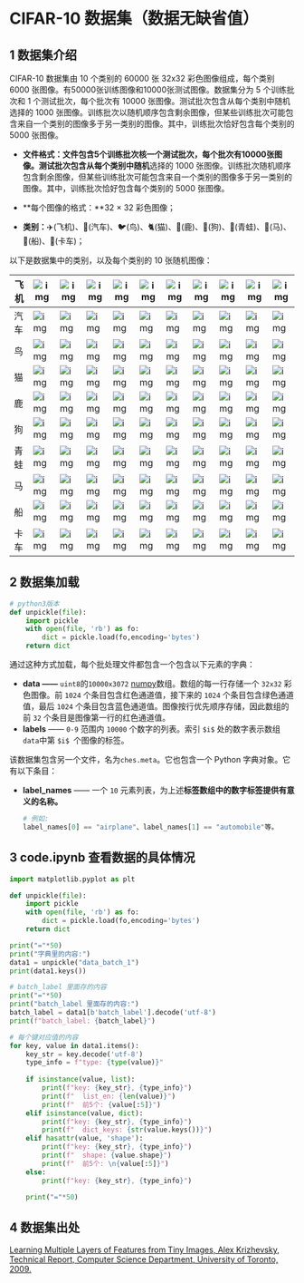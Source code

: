 # CIFAR-10 数据集（数据无缺省值）

## 1 数据集介绍

CIFAR-10 数据集由 10 个类别的 60000 张 32x32 彩色图像组成，每个类别 6000 张图像。有50000张训练图像和10000张测试图像。数据集分为 5 个训练批次和 1 个测试批次，每个批次有 10000 张图像。测试批次包含从每个类别中随机选择的 1000 张图像。训练批次以随机顺序包含剩余图像，但某些训练批次可能包含来自一个类别的图像多于另一类别的图像。其中，训练批次恰好包含每个类别的 5000 张图像。

- **文件格式：**文件包含5个训练批次核一个测试批次，每个批次有10000张图像。测试批次包含从每个类别中**随机**选择的 1000 张图像。训练批次随机顺序包含剩余图像，但某些训练批次可能包含来自一个类别的图像多于另一类别的图像。其中，训练批次恰好包含每个类别的 5000 张图像。

- **每个图像的格式：**32 × 32 彩色图像；

- **类别：**✈️(飞机)、🚗(汽车)、🐦(鸟)、🐈(猫)、🦌(鹿)、🐶(狗)、🐸(青蛙)、🐎(马)、🚢(船)、🚛(卡车)；

以下是数据集中的类别，以及每个类别的 10 张随机图像：

| 飞机 | ![img](http://www.cs.toronto.edu/~kriz/cifar-10-sample/airplane1.png) | ![img](http://www.cs.toronto.edu/~kriz/cifar-10-sample/airplane2.png) | ![img](http://www.cs.toronto.edu/~kriz/cifar-10-sample/airplane3.png) | ![img](http://www.cs.toronto.edu/~kriz/cifar-10-sample/airplane4.png) | ![img](http://www.cs.toronto.edu/~kriz/cifar-10-sample/airplane5.png) | ![img](http://www.cs.toronto.edu/~kriz/cifar-10-sample/airplane6.png) | ![img](http://www.cs.toronto.edu/~kriz/cifar-10-sample/airplane7.png) | ![img](http://www.cs.toronto.edu/~kriz/cifar-10-sample/airplane8.png) | ![img](http://www.cs.toronto.edu/~kriz/cifar-10-sample/airplane9.png) | ![img](http://www.cs.toronto.edu/~kriz/cifar-10-sample/airplane10.png) |
| ---- | ------------------------------------------------------------ | ------------------------------------------------------------ | ------------------------------------------------------------ | ------------------------------------------------------------ | ------------------------------------------------------------ | ------------------------------------------------------------ | ------------------------------------------------------------ | ------------------------------------------------------------ | ------------------------------------------------------------ | ------------------------------------------------------------ |
| 汽车 | ![img](http://www.cs.toronto.edu/~kriz/cifar-10-sample/automobile1.png) | ![img](http://www.cs.toronto.edu/~kriz/cifar-10-sample/automobile2.png) | ![img](http://www.cs.toronto.edu/~kriz/cifar-10-sample/automobile3.png) | ![img](http://www.cs.toronto.edu/~kriz/cifar-10-sample/automobile4.png) | ![img](http://www.cs.toronto.edu/~kriz/cifar-10-sample/automobile5.png) | ![img](http://www.cs.toronto.edu/~kriz/cifar-10-sample/automobile6.png) | ![img](http://www.cs.toronto.edu/~kriz/cifar-10-sample/automobile7.png) | ![img](http://www.cs.toronto.edu/~kriz/cifar-10-sample/automobile8.png) | ![img](http://www.cs.toronto.edu/~kriz/cifar-10-sample/automobile9.png) | ![img](http://www.cs.toronto.edu/~kriz/cifar-10-sample/automobile10.png) |
| 鸟   | ![img](http://www.cs.toronto.edu/~kriz/cifar-10-sample/bird1.png) | ![img](http://www.cs.toronto.edu/~kriz/cifar-10-sample/bird2.png) | ![img](http://www.cs.toronto.edu/~kriz/cifar-10-sample/bird3.png) | ![img](http://www.cs.toronto.edu/~kriz/cifar-10-sample/bird4.png) | ![img](http://www.cs.toronto.edu/~kriz/cifar-10-sample/bird5.png) | ![img](http://www.cs.toronto.edu/~kriz/cifar-10-sample/bird6.png) | ![img](http://www.cs.toronto.edu/~kriz/cifar-10-sample/bird7.png) | ![img](http://www.cs.toronto.edu/~kriz/cifar-10-sample/bird8.png) | ![img](http://www.cs.toronto.edu/~kriz/cifar-10-sample/bird9.png) | ![img](http://www.cs.toronto.edu/~kriz/cifar-10-sample/bird10.png) |
| 猫   | ![img](http://www.cs.toronto.edu/~kriz/cifar-10-sample/cat1.png) | ![img](http://www.cs.toronto.edu/~kriz/cifar-10-sample/cat2.png) | ![img](http://www.cs.toronto.edu/~kriz/cifar-10-sample/cat3.png) | ![img](http://www.cs.toronto.edu/~kriz/cifar-10-sample/cat4.png) | ![img](http://www.cs.toronto.edu/~kriz/cifar-10-sample/cat5.png) | ![img](http://www.cs.toronto.edu/~kriz/cifar-10-sample/cat6.png) | ![img](http://www.cs.toronto.edu/~kriz/cifar-10-sample/cat7.png) | ![img](http://www.cs.toronto.edu/~kriz/cifar-10-sample/cat8.png) | ![img](http://www.cs.toronto.edu/~kriz/cifar-10-sample/cat9.png) | ![img](http://www.cs.toronto.edu/~kriz/cifar-10-sample/cat10.png) |
| 鹿   | ![img](http://www.cs.toronto.edu/~kriz/cifar-10-sample/deer1.png) | ![img](http://www.cs.toronto.edu/~kriz/cifar-10-sample/deer2.png) | ![img](http://www.cs.toronto.edu/~kriz/cifar-10-sample/deer3.png) | ![img](http://www.cs.toronto.edu/~kriz/cifar-10-sample/deer4.png) | ![img](http://www.cs.toronto.edu/~kriz/cifar-10-sample/deer5.png) | ![img](http://www.cs.toronto.edu/~kriz/cifar-10-sample/deer6.png) | ![img](http://www.cs.toronto.edu/~kriz/cifar-10-sample/deer7.png) | ![img](http://www.cs.toronto.edu/~kriz/cifar-10-sample/deer8.png) | ![img](http://www.cs.toronto.edu/~kriz/cifar-10-sample/deer9.png) | ![img](http://www.cs.toronto.edu/~kriz/cifar-10-sample/deer10.png) |
| 狗   | ![img](http://www.cs.toronto.edu/~kriz/cifar-10-sample/dog1.png) | ![img](http://www.cs.toronto.edu/~kriz/cifar-10-sample/dog2.png) | ![img](http://www.cs.toronto.edu/~kriz/cifar-10-sample/dog3.png) | ![img](http://www.cs.toronto.edu/~kriz/cifar-10-sample/dog4.png) | ![img](http://www.cs.toronto.edu/~kriz/cifar-10-sample/dog5.png) | ![img](http://www.cs.toronto.edu/~kriz/cifar-10-sample/dog6.png) | ![img](http://www.cs.toronto.edu/~kriz/cifar-10-sample/dog7.png) | ![img](http://www.cs.toronto.edu/~kriz/cifar-10-sample/dog8.png) | ![img](http://www.cs.toronto.edu/~kriz/cifar-10-sample/dog9.png) | ![img](http://www.cs.toronto.edu/~kriz/cifar-10-sample/dog10.png) |
| 青蛙 | ![img](http://www.cs.toronto.edu/~kriz/cifar-10-sample/frog1.png) | ![img](http://www.cs.toronto.edu/~kriz/cifar-10-sample/frog2.png) | ![img](http://www.cs.toronto.edu/~kriz/cifar-10-sample/frog3.png) | ![img](http://www.cs.toronto.edu/~kriz/cifar-10-sample/frog4.png) | ![img](http://www.cs.toronto.edu/~kriz/cifar-10-sample/frog5.png) | ![img](http://www.cs.toronto.edu/~kriz/cifar-10-sample/frog6.png) | ![img](http://www.cs.toronto.edu/~kriz/cifar-10-sample/frog7.png) | ![img](http://www.cs.toronto.edu/~kriz/cifar-10-sample/frog8.png) | ![img](http://www.cs.toronto.edu/~kriz/cifar-10-sample/frog9.png) | ![img](http://www.cs.toronto.edu/~kriz/cifar-10-sample/frog10.png) |
| 马   | ![img](http://www.cs.toronto.edu/~kriz/cifar-10-sample/horse1.png) | ![img](http://www.cs.toronto.edu/~kriz/cifar-10-sample/horse2.png) | ![img](http://www.cs.toronto.edu/~kriz/cifar-10-sample/horse3.png) | ![img](http://www.cs.toronto.edu/~kriz/cifar-10-sample/horse4.png) | ![img](http://www.cs.toronto.edu/~kriz/cifar-10-sample/horse5.png) | ![img](http://www.cs.toronto.edu/~kriz/cifar-10-sample/horse6.png) | ![img](http://www.cs.toronto.edu/~kriz/cifar-10-sample/horse7.png) | ![img](http://www.cs.toronto.edu/~kriz/cifar-10-sample/horse8.png) | ![img](http://www.cs.toronto.edu/~kriz/cifar-10-sample/horse9.png) | ![img](http://www.cs.toronto.edu/~kriz/cifar-10-sample/horse10.png) |
| 船   | ![img](http://www.cs.toronto.edu/~kriz/cifar-10-sample/ship1.png) | ![img](http://www.cs.toronto.edu/~kriz/cifar-10-sample/ship2.png) | ![img](http://www.cs.toronto.edu/~kriz/cifar-10-sample/ship3.png) | ![img](http://www.cs.toronto.edu/~kriz/cifar-10-sample/ship4.png) | ![img](http://www.cs.toronto.edu/~kriz/cifar-10-sample/ship5.png) | ![img](http://www.cs.toronto.edu/~kriz/cifar-10-sample/ship6.png) | ![img](http://www.cs.toronto.edu/~kriz/cifar-10-sample/ship7.png) | ![img](http://www.cs.toronto.edu/~kriz/cifar-10-sample/ship8.png) | ![img](http://www.cs.toronto.edu/~kriz/cifar-10-sample/ship9.png) | ![img](http://www.cs.toronto.edu/~kriz/cifar-10-sample/ship10.png) |
| 卡车 | ![img](http://www.cs.toronto.edu/~kriz/cifar-10-sample/truck1.png) | ![img](http://www.cs.toronto.edu/~kriz/cifar-10-sample/truck2.png) | ![img](http://www.cs.toronto.edu/~kriz/cifar-10-sample/truck3.png) | ![img](http://www.cs.toronto.edu/~kriz/cifar-10-sample/truck4.png) | ![img](http://www.cs.toronto.edu/~kriz/cifar-10-sample/truck5.png) | ![img](http://www.cs.toronto.edu/~kriz/cifar-10-sample/truck6.png) | ![img](http://www.cs.toronto.edu/~kriz/cifar-10-sample/truck7.png) | ![img](http://www.cs.toronto.edu/~kriz/cifar-10-sample/truck8.png) | ![img](http://www.cs.toronto.edu/~kriz/cifar-10-sample/truck9.png) | ![img](http://www.cs.toronto.edu/~kriz/cifar-10-sample/truck10.png) |

## 2 数据集加载

```python
# python3版本
def unpickle(file): 
    import pickle 
    with open(file, 'rb') as fo: 
        dict = pickle.load(fo,encoding='bytes') 
    return dict
```

通过这种方式加载，每个批处理文件都包含一个包含以下元素的字典：

- **data ——** `uint8`的`10000x3072` [numpy](http://numpy.scipy.org/)数组。数组的每一行存储一个 `32x32` 彩色图像。前 `1024` 个条目包含红色通道值，接下来的 `1024` 个条目包含绿色通道值，最后 `1024` 个条目包含蓝色通道值。图像按行优先顺序存储，因此数组的前 `32` 个条目是图像第一行的红色通道值。
- **labels** —— `0-9` 范围内 `10000` 个数字的列表。索引 `$i$` 处的数字表示数组`data`中第 `$i$ `个图像的标签。

该数据集包含另一个文件，名为`ches.meta`。它也包含一个 Python 字典对象。它有以下条目：

- **label_names** —— 一个 `10` 元素列表，为上述**标签数组中的数字标签提供有意义的名称。**

  ```python
  # 例如:
  label_names[0] == "airplane"、label_names[1] == "automobile"等。
  ```

## 3 code.ipynb 查看数据的具体情况

```python
import matplotlib.pyplot as plt

def unpickle(file): 
    import pickle 
    with open(file, 'rb') as fo: 
        dict = pickle.load(fo,encoding='bytes') 
    return dict

print("="*50)
print("字典里的内容:")
data1 = unpickle("data_batch_1")
print(data1.keys())

# batch_label 里面存的内容
print("="*50)
print("batch_label 里面存的内容:")
batch_label = data1[b'batch_label'].decode('utf-8')
print(f"batch_label: {batch_label}")

# 每个键对应值的内容
for key, value in data1.items():
    key_str = key.decode('utf-8')
    type_info = f"type: {type(value)}"
    
    if isinstance(value, list):
        print(f"key: {key_str}, {type_info}")
        print(f"  list_en: {len(value)}")
        print(f"  前5个: {value[:5]}")
    elif isinstance(value, dict):
        print(f"key: {key_str}, {type_info}")
        print(f"  dict_keys: {str(value.keys())}")
    elif hasattr(value, 'shape'):
        print(f"key: {key_str}, {type_info}")
        print(f"  shape: {value.shape}")
        print(f"  前5个: \n{value[:5]}")
    else:
        print(f"key: {key_str}, {type_info}")

    print("="*50)
```

## 4 数据集出处

[Learning Multiple Layers of Features from Tiny Images, Alex Krizhevsky, Technical Report, Computer Science Department, University of Toronto, 2009.](https://archive.ics.uci.edu/dataset/691/cifar+10)

